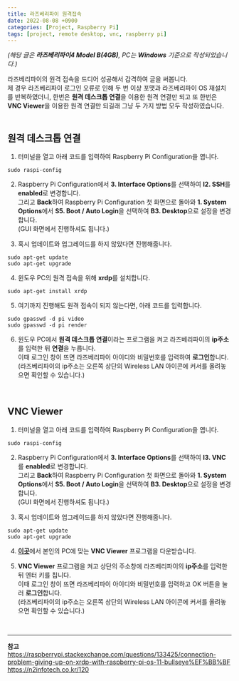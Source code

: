 ```yaml
---
title: 라즈베리파이 원격접속
date: 2022-08-08 +0900
categories: [Project, Raspberry Pi]
tags: [project, remote desktop, vnc, raspberry pi]
---
```

*(해당 글은 **라즈베리파이4 Model B(4GB)**, PC는 **Windows** 기준으로 작성되었습니다.)*  


라즈베리파이의 원격 접속을 드디어 성공해서 감격하여 글을 써봅니다.  
제 경우 라즈베리파이 로그인 오류로 인해 두 번 이상 포맷과 라즈베리파이 OS 재설치를 반복하였더니, 한번은 **원격 데스크톱 연결**을 이용한 원격 연결만 되고 또 한번은 **VNC Viewer**을 이용한 원격 연결만 되길래 그냥 두 가지 방법 모두 작성하였습니다.  
<br/>
## 원격 데스크톱 연결


1. 터미널을 열고 아래 코드를 입력하여 Raspberry Pi Configuration을 엽니다.  
```
sudo raspi-config
```


2. Raspberry Pi Configuration에서 **3. Interface Options**를 선택하여 **I2. SSH**를 **enabled**로 변경합니다.  
그리고 **Back**하여 Raspberry Pi Configuration 첫 화면으로 돌아와 **1. System Options**에서 **S5. Boot / Auto Login**을 선택하여 **B3. Desktop**으로 설정을 변경합니다.  
(GUI 화면에서 진행하셔도 됩니다.)  


3. 혹시 업데이트와 업그레이드를 하지 않았다면 진행해줍니다.  
```
sudo apt-get update
sudo apt-get upgrade 
```


4. 윈도우 PC의 원격 접속을 위해 **xrdp**를 설치합니다.   
```
sudo apt-get install xrdp
```


5. 여기까지 진행해도 원격 접속이 되지 않는다면, 아래 코드를 입력합니다.
```
sudo gpasswd -d pi video
sudo gpasswd -d pi render
```


6. 윈도우 PC에서 **원격 데스크톱 연결**이라는 프로그램을 켜고 라즈베리파이의 **ip주소**를 입력한 뒤 **연결**을 누릅니다.  
이때 로그인 창이 뜨면 라즈베리파이 아이디와 비밀번호를 입력하여 **로그인**합니다.  
(라즈베리파이의 ip주소는 오른쪽 상단의 Wireless LAN 아이콘에 커서를 올려놓으면 확인할 수 있습니다.)  
<br/>

## VNC Viewer  
1. 터미널을 열고 아래 코드를 입력하여 Raspberry Pi Configuration을 엽니다.  
```
sudo raspi-config
```


2. Raspberry Pi Configuration에서 **3. Interface Options**를 선택하여 **I3. VNC**를 **enabled**로 변경합니다.  
그리고 **Back**하여 Raspberry Pi Configuration 첫 화면으로 돌아와 **1. System Options**에서 **S5. Boot / Auto Login**을 선택하여 **B3. Desktop**으로 설정을 변경합니다.  
(GUI 화면에서 진행하셔도 됩니다.)  


3. 혹시 업데이트와 업그레이드를 하지 않았다면 진행해줍니다.  
```
sudo apt-get update
sudo apt-get upgrade 
```


4. [**이곳**](https://www.realvnc.com/en/connect/download/viewer/)에서 본인의 PC에 맞는 **VNC Viewer** 프로그램을 다운받습니다.  


5. **VNC Viewer** 프로그램을 켜고 상단의 주소창에 라즈베리파이의 **ip주소**를 입력한 뒤 엔터 키를 칩니다.  
이때 로그인 창이 뜨면 라즈베리파이 아이디와 비밀번호를 입력하고 OK 버튼을 눌러 **로그인**합니다.  
(라즈베리파이의 ip주소는 오른쪽 상단의 Wireless LAN 아이콘에 커서를 올려놓으면 확인할 수 있습니다.)  
<br/>

---
**참고**  
<https://raspberrypi.stackexchange.com/questions/133425/connection-problem-giving-up-on-xrdp-with-raspberry-pi-os-11-bullseye%EF%BB%BF>  
<https://n2infotech.co.kr/120>
